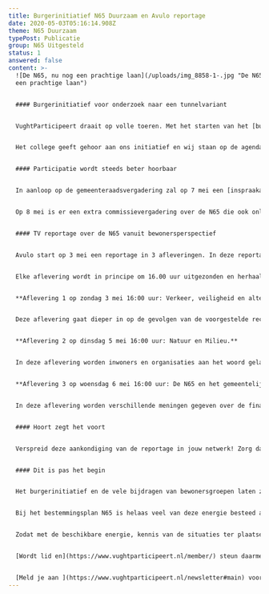 ```yaml
---
title: Burgerinitiatief N65 Duurzaam en Avulo reportage
date: 2020-05-03T05:16:14.908Z
theme: N65 Duurzaam
typePost: Publicatie
group: N65 Uitgesteld
status: 1
answered: false
content: >-
  ![De N65, nu nog een prachtige laan](/uploads/img_8858-1-.jpg "De N65, nu nog
  een prachtige laan")


  #### Burgerinitiatief voor onderzoek naar een tunnelvariant


  VughtParticipeert draait op volle toeren. Met het starten van het [burgerinitiatief](https://www.vughtparticipeert.nl/post/n65-besluitvorming-is-onzuiver-onvolledig-en-onverstandig/ab6d8024bdf8c7a0398f31fdc021363d) N65 Duurzaam, om een tunnelvariant te laten onderzoeken, hebben wij vele inwoners van Vught in beweging gekregen. Inmiddels zijn er meer dan 350 handtekeningen onder dit initiatief gezet en dat aantal loopt dagelijks verder op.


  Het college geeft gehoor aan ons initiatief en wij staan op de agenda van de gemeenteraadsvergadering van 14 mei. Eerst komen wij aan het woord, daarna wordt het bestemmingsplan N65 besproken, of niet als eerst tot een onderzoek naar een tunnelvariant wordt besloten.


  #### Participatie wordt steeds beter hoorbaar


  In aanloop op de gemeenteraadsvergadering zal op 7 mei een [inspraakavond](https://gemeenteraad.vught.nl/inspraakavond-gewijzigde-vaststelling-bestemmingsplan-n65-vught) over het bestemmingsplan N65 worden gehouden. Daar kan door inwoners worden ingesproken en velen hebben zich hiervoor reeds gemeld, ook VughtParticipeert. Ook 7 mei wordt een historische avond voor Vught en kan live worden gevolgd. Details hierover worden nog gepubliceerd.


  Op 8 mei is er een extra commissievergadering over de N65 die ook online kan worden gevolgd.


  #### TV reportage over de N65 vanuit bewonersperspectief


  Avulo start op 3 mei een reportage in 3 afleveringen. In deze reportage worden diverse bewonersgroepen en organisaties aan het woord gelaten. Zij leggen uit wat de voorgestelde variant voor de reconstructie N65 voor hun buurt betekent.


  Elke aflevering wordt in principe om 16.00 uur uitgezonden en herhaald om 21.00 uur op dezelfde dag en om 12.00 uur de volgende dag.


  **Aflevering 1 op zondag 3 mei 16:00 uur: Verkeer, veiligheid en alternatieven.**


  Deze aflevering gaat dieper in op de gevolgen van de voorgestelde reconstructie van de N65 voor de verkeersstromen in ons dorp, de kritische locaties en de verkeersveiligheid. Tevens wordt aangeven welke alternatieven er eerst onderzocht moeten worden voordat een duurzaam besluit kan worden genomen.


  **Aflevering 2 op dinsdag 5 mei 16:00 uur: Natuur en Milieu.**


  In deze aflevering worden inwoners en organisaties aan het woord gelaten die zich zorgen maken over ons groen, onze gezondheid en de omgeving voor onze kinderen als gevolg van de voorgestelde reconstructie van de N65. Hierbij geven zij aan welke negatieve invloed deze plannen zullen hebben en op welke manier zij hiertegen weerstand zullen bieden.


  **Aflevering 3 op woensdag 6 mei 16:00 uur: De N65 en het gemeentelijk huishoudboekje.**


  In deze aflevering worden verschillende meningen gegeven over de financiële gezondheid van onze gemeente en de gevolgen voor ons huishoudboekje in de komende jaren. Kiezen voor de grote financiële bijdragen die onze gemeente wil doen aan het oplossen van infrastructuur problemen van Rijkswaterstaat en ProRail, zullen een grote invloed hebben op voorzieningen als scholen, sport, cultuur, verkeersveiligheid en het sociaal domein.


  #### Hoort zegt het voort


  Verspreid deze aankondiging van de reportage in jouw netwerk! Zorg dat zoveel mogelijk bewoners hier weet van hebben.


  #### Dit is pas het begin


  Het burgerinitiatief en de vele bijdragen van bewonersgroepen laten zien hoeveel energie, kennis en betrokkenheid er is binnen onze gemeente. Het is dit potentieel dat VughtParticipeert probeert te mobiliseren, het is immers onze gemeente en daar willen wij in participeren.


  Bij het bestemmingsplan N65 is helaas veel van deze energie besteed aan het zoeken naar informatie, weerwoord bieden aan onjuiste beeldvorming en gevestigde meningen bijstellen. Veel liever zou VughtParticipeert willen bijdragen aan een samenwerking waarbij gemeente en bewoners van meet af aan meningen en ideeën uitwisselen en mogelijkheden beoordelen.


  Zodat met de beschikbare energie, kennis van de situaties ter plaatse en deskundigheid, gewerkt wordt aan betere resultaten. Hiermee willen wij het energieverlies door verzet en boosheid achteraf beperken en komen tot keuzes die beter worden begrepen en geaccepteerd.


  [Wordt lid en](https://www.vughtparticipeert.nl/member/) steun daarmee ons werk. Hoe meer leden, hoe effectiever de participatie!


  [Meld je aan ](https://www.vughtparticipeert.nl/newsletter#main) voor onze gratis nieuwsbrief en blijf op de hoogte.
---
```

